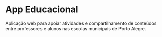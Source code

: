 # App Educacional
Aplicação web para apoiar atividades e compartilhamento de conteúdos entre professores e alunos nas escolas municipais de Porto Alegre.

